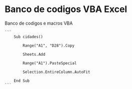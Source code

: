 # Banco de codigos VBA Excel

Banco de codigos e macros VBA

~~~VBA
```
	Sub cidades()

		Range("A1", "D28").Copy
		
		Sheets.Add
		
		Range("A1").PasteSpecial
		
		Selection.EntireColumn.AutoFit

	End Sub
```
~~~
